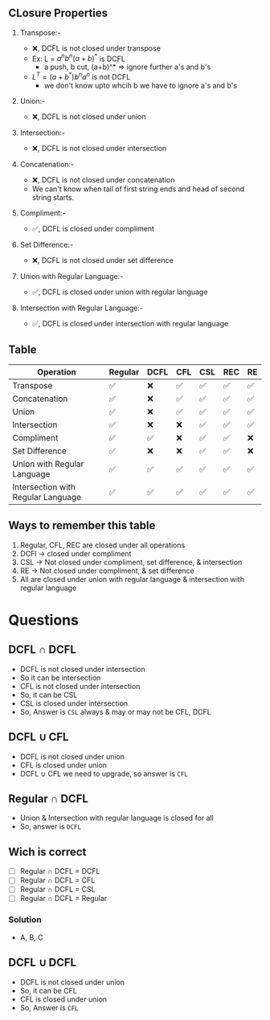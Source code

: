 ## CLosure Properties

1. Transpose:-
    - ❌, DCFL is not closed under transpose
    - Ex: L = $a^nb^n(a+b)^*$ is DCFL
      - a push, b cut, (a+b)^* => ignore further a's and b's
    - $L^T = (a+b^*)b^na^n$ is not DCFL
      - we don't know upto whcih b we have to ignore a's and b's

2. Union:-
   - ❌, DCFL is not closed under union

3. Intersection:-
   - ❌, DCFL is not closed under intersection

4. Concatenation:-
   - ❌, DCFL is not closed under concatenation
   - We can't know when tail of first string ends and head of second string starts.

5. Compliment:-
   - ✅, DCFL is closed under compliment

6. Set Difference:-
    - ❌, DCFL is not closed under set difference
  
7. Union with Regular Language:-
    - ✅, DCFL is closed under union with regular language

8. Intersection with Regular Language:-
    - ✅, DCFL is closed under intersection with regular language


## Table

| Operation | Regular | DCFL | CFL | CSL | REC | RE |
| --- | --- | --- | --- | --- | --- | --- |
| Transpose | ✅ | ❌ | ✅ | ✅ | ✅ | ✅ |
| Concatenation | ✅ | ❌ | ✅ | ✅ | ✅ | ✅ |
| Union | ✅ | ❌ | ✅ | ✅ | ✅ | ✅ |
| Intersection | ✅ | ❌ | ❌ | ✅ | ✅ | ✅ |
| Compliment | ✅ | ✅ | ❌ | ✅ | ✅ | ❌ |
| Set Difference | ✅ | ❌ | ❌ | ✅ | ✅ | ❌ |
| Union with Regular Language | ✅ | ✅ | ✅ | ✅ | ✅ | ✅ |
| Intersection with Regular Language | ✅ | ✅ | ✅ | ✅ | ✅ | ✅ |

## Ways to remember this table

1. Regular, CFL, REC are closed under all operations
2. DCFl $\rightarrow$ closed under compliment
3. CSL $\rightarrow$ Not closed under compliment, set difference, & intersection
4. RE $\rightarrow$ Not closed under compliment, & set difference
5. All are closed under union with regular language & intersection with regular language

# Questions

## DCFL $\cap$ DCFL
- DCFL is not closed under intersection
- So it can be intersection
- CFL is not closed under intersection
- So, it can be CSL
- CSL is closed under intersection
- So, Answer is `CSL` always & may or may not be CFL, DCFL

## DCFL $\cup$ CFL
- DCFL is not closed under union
- CFL is closed under union
- DCFL $\cup$ CFL we need to upgrade, so answer is `CFL`

## Regular $\cap$ DCFL
- Union & Intersection with regular language is closed for all
- So, answer is `DCFL`

## Wich is correct
- [ ] Regular $\cap$ DCFL = DCFL
- [ ] Regular $\cap$ DCFL = CFL
- [ ] Regular $\cap$ DCFL = CSL
- [ ] Regular $\cap$ DCFL = Regular

### Solution
- A, B, C


## DCFL $\cup$ DCFL
- DCFL is not closed under union
- So, it can be CFL
- CFL is closed under union
- So, Answer is `CFL`

